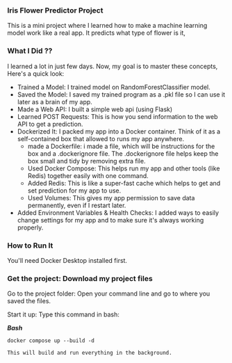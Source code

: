 ### Iris Flower Predictor Project
This is a mini project where I learned how to make a machine learning model work like a real app. It predicts what type of flower is it,

### What I Did ??
I learned a lot in just few days. Now, my goal is to master these concepts, Here's a quick look:

- Trained a Model: I trained model on RandomForestClassifier model.
- Saved the Model: I saved my trained program as a .pkl file so I can use it later as a brain of my app.
- Made a Web API: I built a simple web api (using Flask) 
- Learned POST Requests: This is how you send information to the web API to get a prediction.
- Dockerized It: I packed my app into a Docker container. Think of it as a self-contained box that allowed to runs my app anywhere. 
   - made a Dockerfile: i made a file, which will be instructions for the box and a .dockerignore file. The .dockerignore file helps keep the box small and tidy by removing extra file. 
   - Used Docker Compose: This helps run my app and other tools (like Redis) together easily with one command.
   - Added Redis: This is like a super-fast cache which helps to get and set prediction for my app to use.
   - Used Volumes: This gives my app permission to save data permanently, even if I restart later. 
 - Added Environment Variables & Health Checks: I added ways to easily change settings for my app and to make sure it's always working properly.

### How to Run It
You'll need Docker Desktop installed first.

### Get the project: Download my project files
Go to the project folder: Open your command line and go to where you saved the files.

Start it up: Type this command in bash:

***Bash***

```
docker compose up --build -d

This will build and run everything in the background.
